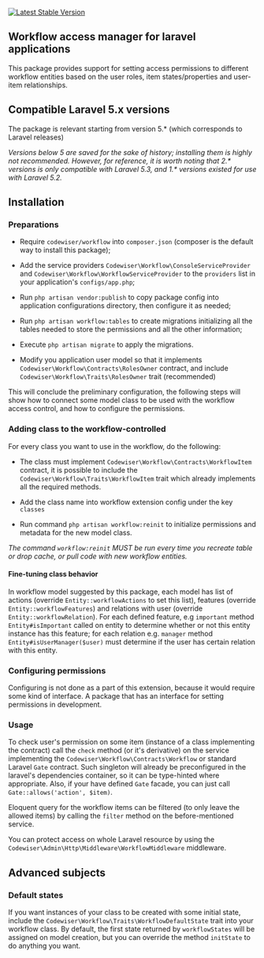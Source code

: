 [![Latest Stable Version](https://poser.pugx.org/codewiser/workflow/version)](https://packagist.org/packages/codewiser/workflow)

## Workflow access manager for laravel applications

This package provides support for setting access permissions to different workflow entities based on
the user roles, item states/properties and user-item relationships.

## Compatible Laravel 5.x versions

The package is relevant starting from version 5.* (which corresponds to Laravel releases)

_Versions below 5 are saved for the sake of history; installing them is highly not recommended. 
However, for reference, it is worth noting that 2.* versions is only compatible with Laravel 5.3, 
and 1.* versions existed for use with Laravel 5.2._

## Installation

### Preparations

* Require `codewiser/workflow` into `composer.json` (composer is the default way to install this package);

* Add the service providers `Codewiser\Workflow\ConsoleServiceProvider` and `Codewiser\Workflow\WorkflowServiceProvider`
to the `providers` list in your application's `configs/app.php`;

* Run `php artisan vendor:publish` to copy package config into application configurations directory,
then configure it as needed;

* Run `php artisan workflow:tables` to create migrations initializing all the tables needed to store the permissions
and all the other information;

* Execute `php artisan migrate` to apply the migrations.

* Modify you application user model so that it implements `Codewiser\Workflow\Contracts\RolesOwner` contract, and
include `Codewiser\Workflow\Traits\RolesOwner` trait (recommended)

This will conclude the preliminary configuration, the following steps will show how to connect some model class
to be used with the workflow access control, and how to configure the permissions.

### Adding class to the workflow-controlled

For every class you want to use in the workflow, do the following:

* The class must implement `Codewiser\Workflow\Contracts\WorkflowItem` contract, it is possible to include the
`Codewiser\Workflow\Traits\WorkflowItem` trait which already implements all the required methods.

* Add the class name into workflow extension config under the key `classes`

* Run command `php artisan workflow:reinit` to initialize permissions and metadata for the new model class.

*The command `workflow:reinit` MUST be run every time you recreate table or drop cache, or pull code with new workflow entities.*

#### Fine-tuning class behavior

In workflow model suggested by this package, each model has list of actions (override `Entity::workflowActions` to
set this list),  features (override `Entity::workflowFeatures`) and relations with user (override `Entity::workflowRelation`).
For each defined feature, e.g `important` method `Entity#isImportant` called on entity to determine whether or not this
entity instance has this feature; for each relation e.g. `manager` method `Entity#isUserManager($user)` must determine
if the user has certain relation with this entity.

### Configuring permissions

Configuring is not done as a part of this extension, because it would require some kind of interface.
A package that has an interface for setting permissions in development.

### Usage

To check user's permission on some item (instance of a class implementing the contract) call the `check` method
(or it's derivative) on the service implementing the `Codewiser\Workflow\Contracts\Workflow` or standard Laravel `Gate`
contract. Such singleton will already be preconfigured in the laravel's dependencies container, so it can be
type-hinted where appropriate. Also, if your have defined `Gate` facade, you can just call `Gate::allows('action', $item)`.

Eloquent query for the workflow items can be filtered (to only leave the allowed items) by calling the `filter` method
on the before-mentioned service.

You can protect access on whole Laravel resource by using the `Codewiser\Admin\Http\Middleware\WorkflowMiddleware` middleware.

## Advanced subjects

### Default states

If you want instances of your class to be created with some initial state, include the
`Codewiser\Workflow\Traits\WorkflowDefaultState` trait into your workflow class. By default, the first state returned
by `workflowStates` will be assigned on model creation, but you can override the method `initState` to do anything
you want.
